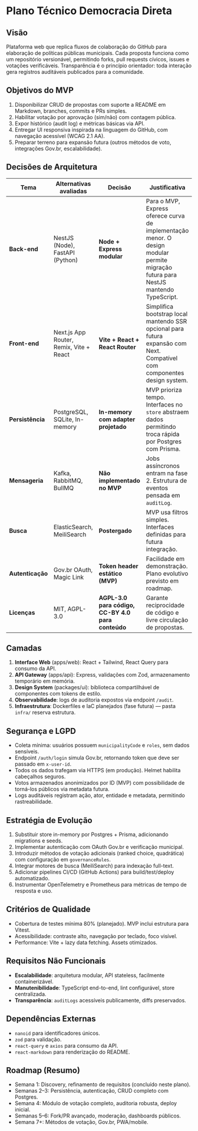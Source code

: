 # Plano Técnico Democracia Direta

## Visão
Plataforma web que replica fluxos de colaboração do GitHub para elaboração de políticas públicas municipais. Cada proposta funciona como um repositório versionável, permitindo forks, pull requests cívicos, issues e votações verificáveis. Transparência é o princípio orientador: toda interação gera registros auditáveis publicados para a comunidade.

## Objetivos do MVP
1. Disponibilizar CRUD de propostas com suporte a README em Markdown, branches, commits e PRs simples.
2. Habilitar votação por aprovação (sim/não) com contagem pública.
3. Expor histórico (audit log) e métricas básicas via API.
4. Entregar UI responsiva inspirada na linguagem do GitHub, com navegação acessível (WCAG 2.1 AA).
5. Preparar terreno para expansão futura (outros métodos de voto, integrações Gov.br, escalabilidade).

## Decisões de Arquitetura
| Tema | Alternativas avaliadas | Decisão | Justificativa |
| --- | --- | --- | --- |
| **Back-end** | NestJS (Node), FastAPI (Python) | **Node + Express modular** | Para o MVP, Express oferece curva de implementação menor. O design modular permite migração futura para NestJS mantendo TypeScript. |
| **Front-end** | Next.js App Router, Remix, Vite + React | **Vite + React + React Router** | Simplifica bootstrap local mantendo SSR opcional para futura expansão com Next. Compatível com componentes design system. |
| **Persistência** | PostgreSQL, SQLite, In-memory | **In-memory com adapter projetado** | MVP prioriza tempo. Interfaces no `store` abstraem dados permitindo troca rápida por Postgres com Prisma. |
| **Mensageria** | Kafka, RabbitMQ, BullMQ | **Não implementado no MVP** | Jobs assíncronos entram na fase 2. Estrutura de eventos pensada em `auditLog`. |
| **Busca** | ElasticSearch, MeiliSearch | **Postergado** | MVP usa filtros simples. Interfaces definidas para futura integração. |
| **Autenticação** | Gov.br OAuth, Magic Link | **Token header estático (MVP)** | Facilidade em demonstração. Plano evolutivo previsto em roadmap. |
| **Licenças** | MIT, AGPL-3.0 | **AGPL-3.0 para código, CC-BY 4.0 para conteúdo** | Garante reciprocidade de código e livre circulação de propostas. |

## Camadas
1. **Interface Web** (apps/web): React + Tailwind, React Query para consumo da API.
2. **API Gateway** (apps/api): Express, validações com Zod, armazenamento temporário em memória.
3. **Design System** (packages/ui): biblioteca compartilhável de componentes com tokens de estilo.
4. **Observabilidade**: logs de auditoria expostos via endpoint `/audit`.
5. **Infraestrutura**: Dockerfiles e IaC planejados (fase futura) — pasta `infra/` reserva estrutura.

## Segurança e LGPD
- Coleta mínima: usuários possuem `municipalityCode` e `roles`, sem dados sensíveis.
- Endpoint `/auth/login` simula Gov.br, retornando token que deve ser passado em `x-user-id`.
- Todos os dados trafegam via HTTPS (em produção). Helmet habilita cabeçalhos seguros.
- Votos armazenados anonimizados por ID (MVP) com possibilidade de torná-los públicos via metadata futura.
- Logs auditáveis registram ação, ator, entidade e metadata, permitindo rastreabilidade.

## Estratégia de Evolução
1. Substituir store in-memory por Postgres + Prisma, adicionando migrations e seeds.
2. Implementar autenticação com OAuth Gov.br e verificação municipal.
3. Introduzir métodos de votação adicionais (ranked choice, quadrática) com configuração em `governanceRules`.
4. Integrar motores de busca (MeiliSearch) para indexação full-text.
5. Adicionar pipelines CI/CD (GitHub Actions) para build/test/deploy automatizado.
6. Instrumentar OpenTelemetry e Prometheus para métricas de tempo de resposta e uso.

## Critérios de Qualidade
- Cobertura de testes mínima 80% (planejado). MVP inclui estrutura para Vitest.
- Acessibilidade: contraste alto, navegação por teclado, foco visível.
- Performance: Vite + lazy data fetching. Assets otimizados.

## Requisitos Não Funcionais
- **Escalabilidade**: arquitetura modular, API stateless, facilmente containerizável.
- **Manutenibilidade**: TypeScript end-to-end, lint configurável, store centralizada.
- **Transparência**: `auditLogs` acessíveis publicamente, diffs preservados.

## Dependências Externas
- `nanoid` para identificadores únicos.
- `zod` para validação.
- `react-query` e `axios` para consumo da API.
- `react-markdown` para renderização do README.

## Roadmap (Resumo)
- Semana 1: Discovery, refinamento de requisitos (concluído neste plano).
- Semanas 2–3: Persistência, autenticação, CRUD completo com Postgres.
- Semana 4: Módulo de votação completo, auditoria robusta, deploy inicial.
- Semanas 5–6: Fork/PR avançado, moderação, dashboards públicos.
- Semana 7+: Métodos de votação, Gov.br, PWA/mobile.
